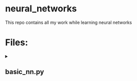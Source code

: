 # neural_networks
This repo contains all my work while learning neural networks 

<h1>Files:</h1>
<details><summary><h2>basic_nn.py</h2></summary>
<p> This is a basic neural network with 1 hidden layer. It uses backpropagation to update the weights and sigmoid activation as a threshold function</p>
<p>The weights are initialized randomly using the relation: </p>
<p align="center">-1 / sqrt(number_of_nodes) to 1 / sqrt(number_of_nodes)</p>
<p> During training, the calculated error (target-desired) is backpropagated using the relation:</p>
<p align="center">&#x3B4;E / &#x3B4;W<sub>jk</sub> = -(t<sub>k</sub> - O<sub>k</sub>) &#x2022; sigmoid(&#8721;<sub>j</sub>W<sub>jk</sub> &#x2022; O<sub>j</sub>)(1-sigmoid(&#8721;<sub>j</sub>W<sub>jk</sub> &#x2022; O<sub>j</sub>) &#x2022; O<sub>j</sub></p>
<h4>Block Diagram of Neural Network</h4>
  
![image](https://user-images.githubusercontent.com/37641675/233166878-8ef3d47f-2c27-4944-b58d-9a0f9321976e.png)

<h4>Requirements</h4>
<li>numpy</li>
<li>scipy</li>

<h4>Usage</h4> 
<li>Clone the repo</li>
<li>Run the requirements.txt file using the command: pip install -r requirements.txt</li>
<li><strong>You can download the enitre MNIST Digits train dataset is csv format</strong></li>
<li>Run the basic_nn.py file with a path to the folder containing the number to be identified</li>
<li>This will train with the digits dataset provided and identify the numbers using the default parameters. To customize the parameters, run the basic_nn.py with the arguments: --hidden-nodes=xxx --learning-rate=xxx --epochs=xxx</li>
<li>This will run and show the predicted values of the input</li>

<h4>Suggested Improvements</h4> 
<li>Add more hidden layers: This has to be done with caution however as it could lead to overfitting and vanishing gradients</li>
<li>Find optimal number of epochs, learning rate, and nodes through simulation</li> 
<li>This neural network was done for single digit classification, however it can be extended to other tasks provided the dataset for training is available. For example, for a binary classification, we know the output nodes will be 2.</li>

<h4>Conclusion</h4>
<p>I am open to suggestions and improvements</p>
 </details>
